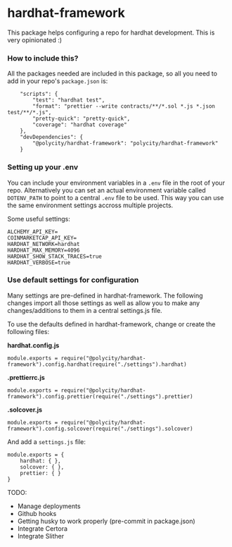 # hardhat-framework
 
This package helps configuring a repo for hardhat development. This is very opinionated :)

### How to include this?
All the packages needed are included in this package, so all you need to add in your repo's `package.json` is:

```
    "scripts": {
        "test": "hardhat test",
        "format": "prettier --write contracts/**/*.sol *.js *.json test/**/*.js",
        "pretty-quick": "pretty-quick",
        "coverage": "hardhat coverage"
    },
    "devDependencies": {
        "@polycity/hardhat-framework": "polycity/hardhat-framework"
    }
```

### Setting up your .env
You can include your environment variables in a `.env` file in the root of your repo. Alternatively you can set an actual environment variable called `DOTENV_PATH` to point to a central `.env` file to be used. This way you can use the same environment settings accross multiple projects.

Some useful settings:
```
ALCHEMY_API_KEY=
COINMARKETCAP_API_KEY=
HARDHAT_NETWORK=hardhat
HARDHAT_MAX_MEMORY=4096
HARDHAT_SHOW_STACK_TRACES=true
HARDHAT_VERBOSE=true
```

### Use default settings for configuration
Many settings are pre-defined in hardhat-framework. The following changes import all those settings as well as allow you to make any changes/additions to them in a central settings.js file.

To use the defaults defined in hardhat-framework, change or create the following files:

**hardhat.config.js**
```
module.exports = require("@polycity/hardhat-framework").config.hardhat(require("./settings").hardhat)
```

**.prettierrc.js**
```
module.exports = require("@polycity/hardhat-framework").config.prettier(require("./settings").prettier)
```

**.solcover.js**
```
module.exports = require("@polycity/hardhat-framework").config.solcover(require("./settings").solcover)
```

And add a `settings.js` file:
```
module.exports = {
    hardhat: { },
    solcover: { },
    prettier: { }
}
```

TODO:

- Manage deployments
- Github hooks
- Getting husky to work properly (pre-commit in package.json)
- Integrate Certora
- Integrate Slither